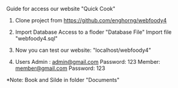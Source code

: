 Guide for access our website "Quick Cook"

1. Clone project from https://github.com/enghorng/webfoody4

2. Import Database 
    Access to a floder "Database File"
    Import file "webfoody4.sql"

3. Now you can test our website: "localhost/webfoody4"

4. Users
    Admin : admin@gmail.com     Password: 123
    Member: member@gmail.com    Password: 123

*Note: Book and Silde in folder "Documents" 
